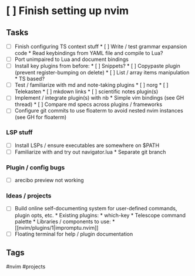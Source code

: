 # [ ] Finish setting up nvim

## Tasks

* [ ] Finish configuring TS context stuff
        * [ ] Write / test grammar expansion code
                * Read keybindings from YAML file and compile to Lua?
* [ ] Port unimpaired to Lua and document bindings
* [ ] Install key plugins from before:
        * [ ] Snippets?
        * [ ] Copypaste plugin (prevent register-bumping on delete)
        * [ ] List / array items manipulation
                * TS based?
* [ ] Test / familiarize with md and note-taking plugins
        * [ ] norg
        * [ ] Telekasten
        * [ ] mkdown links
        * [ ] scientific notes plugin(s)
* [ ] Implement / integrate plugin(s) with nb
        * Simple vim bindings (see GH thread)
        * [ ] Compare md specs across plugins / frameworks
* [ ] Configure git commits to use floaterm to avoid nested nvim instances (see GH for floaterm)

### LSP stuff

* [ ] Install LSPs / ensure executables are somewhere on $PATH
* [ ] Familiarize with and try out navigator.lua
        * Separate git branch

### Plugin / config bugs

* [ ] arecibo preview not working

### Ideas / projects

* [ ] Build online self-documenting system for user-defined commands, plugin opts, etc.
        * Existing plugins:
                * which-key
                * Telescope command palette
        * Libraries / components to use:
                * [[nvim/plugins/1|impromptu.nvim]]
* [ ] Floating terminal for help / plugin documentation

## Tags

#nvim #projects
